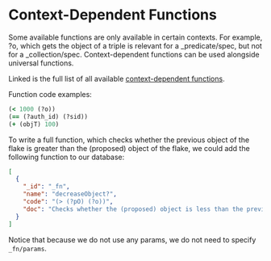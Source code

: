 # Context-Dependent Functions

Some available functions are only available in certain contexts. For example, ?o, which gets the object of a triple is relevant for a \_predicate/spec, but not for a \_collection/spec. Context-dependent functions can be used alongside universal functions.

Linked is the full list of all available [context-dependent functions](/overview/schema/smartfunctions.md#context-dependent-functions).

Function code examples:

```clojure
(< 1000 (?o))
(== (?auth_id) (?sid))
(+ (objT) 100)
```

To write a full function, which checks whether the previous object of the flake is greater than the (proposed) object of the flake, we could add the following function to our database:

```json
[
  {
    "_id": "_fn",
    "name": "decreaseObject?",
    "code": "(> (?pO) (?o))",
    "doc": "Checks whether the (proposed) object is less than the previous object."
  }
]
```

Notice that because we do not use any params, we do not need to specify `_fn/params`.
